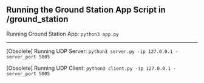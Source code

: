 ## Running the Ground Station App Script in /ground_station

Running Ground Station App:
```python3 app.py```

---

[Obsolete] Running UDP Server:
```python3 server.py -ip 127.0.0.1 -server_port 5005```

[Obsolete] Running UDP Client:
```python3 client.py -ip 127.0.0.1 -server_port 5005```